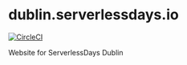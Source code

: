 # dublin.serverlessdays.io

[![CircleCI](https://circleci.com/gh/serverlessdays-dublin/dublin.serverlessdays.io.svg?style=shield)](https://circleci.com/gh/serverlessdays-dublin/dublin.serverlessdays.io)

Website for ServerlessDays Dublin
